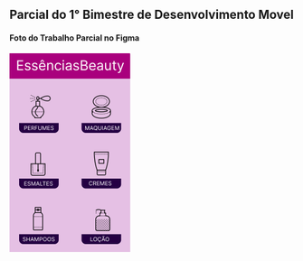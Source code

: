 ## Parcial do 1° Bimestre de Desenvolvimento Movel

#### Foto do Trabalho Parcial no Figma
![ft](./assets/ft-figma.png)
